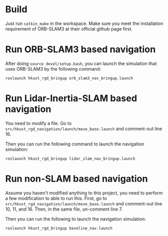 # Build
Just run `catkin_make` in the workspace. Make sure you meet the installation requirement of ORB-SLAM3 at their official github page first.

# Run ORB-SLAM3 based navigation
After doing `source devel/setup.bash`, you can launch the simulation that uses ORB-SLAM3 by the following command:

```
roslaunch hkust_rgd_bringup orb_slam3_nav_bringup.launch
```

# Run Lidar-Inertia-SLAM based navigation
You need to modify a file. Go to `src/hkust_rgd_navigation/launch/move_base.launch` and comment-out line 16.  

Then you can run the following command to launch the navigation simulation:

```
roslaunch hkust_rgd_bringup lidar_slam_nav_bringup.launch
```

# Run non-SLAM based navigation
Assume you haven't modified anything to this project, you need to perform a few modification to able to run this. First, go to `src/hkust_rgd_navigation/launch/move_base.launch` and comment-out line 10, 11, and 16. Then, in the same file, un-comment line 7.

Then you can run the following to launch the navigation simulation:

```
roslaunch hkust_rgd_bringup baseline_nav.launch
```